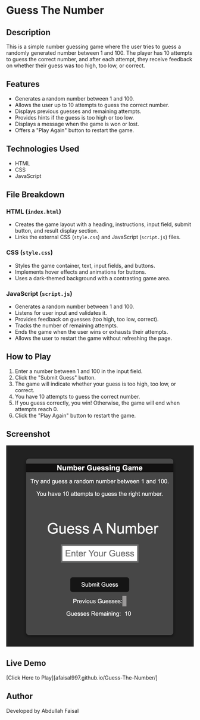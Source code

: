 # Guess The Number

## Description

This is a simple number guessing game where the user tries to guess a randomly generated number between 1 and 100. The player has 10 attempts to guess the correct number, and after each attempt, they receive feedback on whether their guess was too high, too low, or correct.

## Features

- Generates a random number between 1 and 100.
- Allows the user up to 10 attempts to guess the correct number.
- Displays previous guesses and remaining attempts.
- Provides hints if the guess is too high or too low.
- Displays a message when the game is won or lost.
- Offers a "Play Again" button to restart the game.

## Technologies Used

- HTML
- CSS
- JavaScript

## File Breakdown

### HTML (`index.html`)

- Creates the game layout with a heading, instructions, input field, submit button, and result display section.
- Links the external CSS (`style.css`) and JavaScript (`script.js`) files.

### CSS (`style.css`)

- Styles the game container, text, input fields, and buttons.
- Implements hover effects and animations for buttons.
- Uses a dark-themed background with a contrasting game area.

### JavaScript (`script.js`)

- Generates a random number between 1 and 100.
- Listens for user input and validates it.
- Provides feedback on guesses (too high, too low, correct).
- Tracks the number of remaining attempts.
- Ends the game when the user wins or exhausts their attempts.
- Allows the user to restart the game without refreshing the page.

## How to Play

1. Enter a number between 1 and 100 in the input field.
2. Click the "Submit Guess" button.
3. The game will indicate whether your guess is too high, too low, or correct.
4. You have 10 attempts to guess the correct number.
5. If you guess correctly, you win! Otherwise, the game will end when attempts reach 0.
6. Click the "Play Again" button to restart the game.

## Screenshot

![Screenshot](https://github.com/afaisal997/Guess-The-Number/blob/main/Screenshot.png)


## Live Demo
[Click Here to Play][afaisal997.github.io/Guess-The-Number/]

## Author

Developed by Abdullah Faisal
